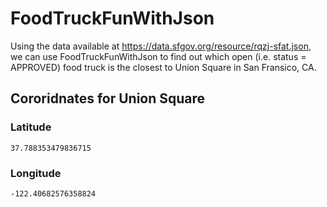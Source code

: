 # FoodTruckFunWithJson

Using the data available at https://data.sfgov.org/resource/rqzj-sfat.json, we can use FoodTruckFunWithJson 
to find out which open (i.e. status = APPROVED) food truck is the closest to Union Square in San Fransico, CA.

## Cororidnates for Union Square

### Latitude
`37.788353479836715`

### Longitude
`-122.40682576358824`
